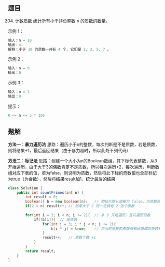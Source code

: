 ﻿## 题目
204. 计数质数
统计所有小于非负整数 n 的质数的数量。

 

示例 1：

```java
输入：n = 10
输出：4
解释：小于 10 的质数一共有 4 个, 它们是 2, 3, 5, 7 。
```

示例 2：

```java
输入：n = 0
输出：0
```

示例 3：

```java
输入：n = 1
输出：0
```

 

提示：

```java
0 <= n <= 5 * 106
```

## 题解
**方法一：暴力遍历法**
思路：遍历小于n的整数，每次判断是不是质数，若是质数，则将结果+1，最后返回结果（由于暴力超时，所以此处不列代码）

**方法二：标记法**
思路：创建一个大小为n的Boolean数组，其下标代表整数，从3开始遍历，由于大于3的偶数肯定不是质数，所以每次遍历+2，每次遍历，判断数组对应下表的值，若为false，则说明为质数，然后将此下标的奇数倍也全部标记为true（为合数），然后将结果result加1，统计最后的结果

```java
class Solution {
    public int countPrimes(int n) {
        int result = 0;
        boolean[] b = new boolean[n];   // 初始化默认值都为 false，为质数标记
        if(2 < n) result++; // 如果大于 2 则一定拥有 2 这个质数
        
        for(int i = 3; i < n; i += 2){  // 从 3 开始遍历，且只遍历奇数
            if(!b[i]){  // 是质数
                for(int j = 3; i * j < n; j += 2){
                    b[i * j] = true;    // 将当前质数的奇数倍都设置成非质数标记 true
                }
                result++;   // 质数个数 +1
            }
        }
        return result;
    }
}
```

